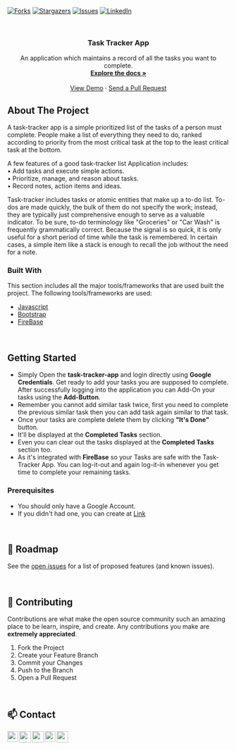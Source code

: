 [![Forks][forks-shield]][forks-url]
[![Stargazers][stars-shield]][stars-url]
[![Issues][issues-shield]][issues-url]
[![LinkedIn][linkedin-shield]][linkedin-url]



<!-- PROJECT LOGO -->
<br />
<p align="center">

  <h3 align="center">Task Tracker App</h3>

  <p align="center">
    An application which maintains a record of all the tasks you want to complete.
    <br />
    <a href="https://github.com/arko-sengupta/Task-Tracker-App/blob/master/README.md"><strong>Explore the docs »</strong></a>
    <br />
    <br />
    <a href="#">View Demo</a>
    ·
    <a href="https://github.com/arko-sengupta/Task-Tracker-App/pulls">Send a Pull Request</a>
  </p>
</p>




<!-- ABOUT THE PROJECT -->
## About The Project

A task-tracker app is a simple prioritized list of the tasks of a person must complete. People make a list of everything they need to do, ranked according to priority from the most critical task at the top to the least critical task at the bottom.

A few features of a good task-tracker list Application includes:<br>
• Add tasks and execute simple actions.<br>
• Prioritize, manage, and reason about tasks.<br>
• Record notes, action items and ideas.<br>

Task-tracker includes tasks or atomic entities that make up a to-do list. To-dos are made quickly, the bulk of them do not specify the work; instead, they are typically just comprehensive enough to serve as a valuable indicator. To be sure, to-do terminology like "Groceries" or "Car Wash" is frequently grammatically correct. Because the signal is so quick, it is only useful for a short period of time while the task is remembered. In certain cases, a simple item like a stack is enough to recall the job without the need for a note.

### Built With
This section includes all the major tools/frameworks that are used built the project. The following tools/frameworks are used:
* [Javascript](https://www.geeksforgeeks.org/javascript/?ref=ghm)
* [Bootstrap](https://getbootstrap.com)
* [FireBase](https://firebase.google.com/docs)


</br>

<!-- GETTING STARTED -->
## Getting Started

* Simply Open the <b>task-tracker-app</b> and login directly using <b>Google Credentials</b>. Get ready to add your tasks you are supposed to complete. After successfully logging into the application you can Add-On your tasks using the <b>Add-Button</b>.
* Remember you cannot add similar task twice, first you need to complete the previous similar task then you can add task again similar to that task.
* Once your tasks are complete delete them by clicking <b>"It's Done"</b> button.
* It'll be displayed at the <b>Completed Tasks</b> section.
* Even you can clear out the tasks displayed at the <b>Completed Tasks</b> section too.
* As it's integrated with <b>FireBase</b> so your Tasks are safe with the Task-Tracker App. You can log-it-out and again log-it-in whenever you get time to complete your remaining tasks.

### Prerequisites

* You should only have a Google Account.
* If you didn't had one, you can create at [Link](https://accounts.google.com/signup/v2/webcreateaccount?biz=false&cc=IN&continue=https%3A%2F%2Faccounts.google.com%2Fb%2F0%2FAddMailService&dsh=S285515474%3A1669541158880909&flowEntry=SignUp&flowName=GlifWebSignIn&followup=https%3A%2F%2Faccounts.google.com%2Fb%2F0%2FAddMailService&ifkv=ARgdvAtoHVrNb37l7dfL9-CTyCNf-GJVZqqlYc5O9c7dDSY5RMffUqBHvACN2G7GM4NWzkk6ZWxk)


</br>

<!-- ROADMAP -->
## 🚧 Roadmap

See the [open issues](https://github.com/arko-sengupta/Task-Tracker-App/issues) for a list of proposed features (and known issues).

</br>

<!-- CONTRIBUTING -->
## 🤝 Contributing

Contributions are what make the open source community such an amazing place to be learn, inspire, and create. Any contributions you make are **extremely appreciated**.

1. Fork the Project
2. Create your Feature Branch
3. Commit your Changes
4. Push to the Branch
5. Open a Pull Request

</br>

<!-- CONTACT -->
## 📫 Contact

<a href="https://www.facebook.com/arko.sengupta.129/">
  <img align="left" width="24px" src="https://cdn.jsdelivr.net/npm/simple-icons@7.18.0/icons/facebook.svg" />
</a>
<a href="https://www.instagram.com/_arko_sengupta_/">
  <img align="left" width="26px" src="https://cdn.jsdelivr.net/npm/simple-icons@7.18.0/icons/instagram.svg" />
</a>
<a href="https://twitter.com/_Arko_Sengupta_">
  <img align="left" width="26px" src="https://cdn.jsdelivr.net/npm/simple-icons@7.18.0/icons/twitter.svg" />
</a>
<a href="https://www.linkedin.com/in/arko-sengupta/">
  <img align="left" width="24px" src="https://cdn.jsdelivr.net/npm/simple-icons@7.18.0/icons/linkedin.svg"  />
</a>
<a href="mailto:arkosengupta9@gmail.com">
  <img align="left" width="26px" src="https://cdn.jsdelivr.net/npm/simple-icons@7.18.0/icons/gmail.svg" />
</a>

</br>





<!-- MARKDOWN LINKS & IMAGES -->
<!-- https://www.markdownguide.org/basic-syntax/#reference-style-links -->
[forks-shield]: https://img.shields.io/github/forks/arko-sengupta/Task-Tracker-App?style=for-the-badge
[forks-url]: https://github.com/arko-sengupta/Task-Tracker-App/network/members
[stars-shield]: https://img.shields.io/github/stars/arko-sengupta/Task-Tracker-App?style=for-the-badge
[stars-url]: https://github.com/arko-sengupta/Task-Tracker-App/stargazers
[issues-shield]: https://img.shields.io/github/issues/arko-sengupta/Task-Tracker-App?style=for-the-badge
[issues-url]: https://github.com/arko-sengupta/Task-Tracker-App/issues
[linkedin-shield]: https://img.shields.io/badge/-LinkedIn-black.svg?style=flat-square&logo=linkedin&colorB=555
[linkedin-url]: https://www.linkedin.com/in/arko-sengupta/

